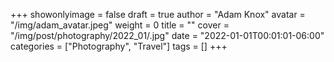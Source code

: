 +++
showonlyimage = false
draft = true
author = "Adam Knox"
avatar = "/img/adam_avatar.jpeg"
weight = 0
title = ""
cover = "/img/post/photography/2022_01/.jpg"
date = "2022-01-01T00:01:01-06:00"
categories = ["Photography", "Travel"]
tags = []
+++
<!--more-->
